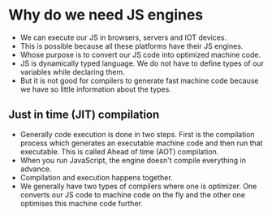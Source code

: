 # Why do we need JS engines

- We can execute our JS in browsers, servers and IOT devices.
- This is possible because all these platforms have their JS engines.
- Whose purpose is to convert our JS code into optimized machine code.
- JS is dynamically typed language. We do not have to define types of our variables while declaring them.
- But it is not good for compilers to generate fast machine code because we have so little information about the types.

## Just in time (JIT) compilation

- Generally code execution is done in two steps. First is the compilation process which generates an executable machine code and then run that executable. This is called Ahead of time (AOT) compilation.
- When you run JavaScript, the engine doesn't compile everything in advance.
- Compilation and execution happens together.
- We generally have two types of compilers where one is optimizer. One converts our JS code to machine code on the fly and the other one optimises this machine code further.
